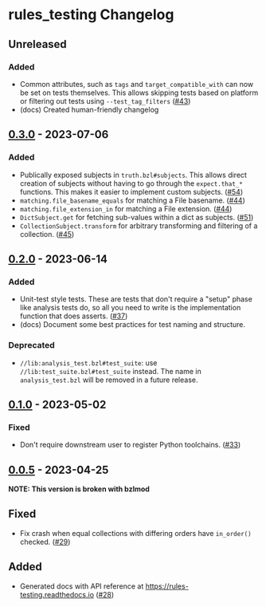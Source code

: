 # rules_testing Changelog

## Unreleased

### Added
  * Common attributes, such as `tags` and `target_compatible_with` can now
    be set on tests themselves. This allows skipping tests based on platform
    or filtering out tests using `--test_tag_filters`
    ([#43](https://github.com/bazelbuild/rules_testing/issues/43))
  * (docs) Created human-friendly changelog

## [0.3.0] - 2023-07-06

### Added
  * Publically exposed subjects in `truth.bzl#subjects`. This allows
    direct creation of subjects without having to go through the
    `expect.that_*` functions. This makes it easier to implement
    custom subjects. ([#54](https://github.com/bazelbuild/rules_testing/issues/54))
  * `matching.file_basename_equals` for matching a File basename.
    ([#44](https://github.com/bazelbuild/rules_testing/issues/44))
  * `matching.file_extension_in` for matching a File extension.
    ([#44](https://github.com/bazelbuild/rules_testing/issues/44))
  * `DictSubject.get` for fetching sub-values within a dict as subjects.
    ([#51](https://github.com/bazelbuild/rules_testing/issues/51))
  * `CollectionSubject.transform` for arbitrary transforming and filtering
    of a collection.
    ([#45](https://github.com/bazelbuild/rules_testing/issues/45))

[0.3.0]: https://github.com/bazelbuild/rules_testing/releases/tag/v0.3.0

## [0.2.0] - 2023-06-14

### Added
  * Unit-test style tests. These are tests that don't require a "setup"
    phase like analysis tests do, so all you need to write is the
    implementation function that does asserts.
    ([#37](https://github.com/bazelbuild/rules_testing/issues/37))
  * (docs) Document some best practices for test naming and structure.

### Deprecated
  * `//lib:analysis_test.bzl#test_suite`: use `//lib:test_suite.bzl#test_suite`
    instead. The name in `analysis_test.bzl` will be removed in a future
    release.

[0.2.0]: https://github.com/bazelbuild/rules_testing/releases/tag/v0.2.0

## [0.1.0] - 2023-05-02

### Fixed
  * Don't require downstream user to register Python toolchains.
    ([#33](https://github.com/bazelbuild/rules_testing/issues/33))

[0.1.0]: https://github.com/bazelbuild/rules_testing/releases/tag/v0.1.0

## [0.0.5] - 2023-04-25

**NOTE: This version is broken with bzlmod**

## Fixed
  * Fix crash when equal collections with differing orders have
    `in_order()` checked.
    ([#29](https://github.com/bazelbuild/rules_testing/issues/29))

## Added
  * Generated docs with API reference at https://rules-testing.readthedocs.io
    ([#28](https://github.com/bazelbuild/rules_testing/issues/28))

[0.0.5]: https://github.com/bazelbuild/rules_testing/releases/tag/v0.0.5
